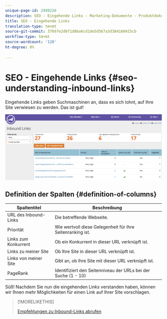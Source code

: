 ```yaml
---
unique-page-id: 2949226
description: SEO - Eingehende Links - Marketing-Dokumente - Produktdokumentation
title: SEO - Eingehende Links
translation-type: tm+mt
source-git-commit: 37697e2d6f1d86a6cd1de5d567a3d384160415cb
workflow-type: tm+mt
source-wordcount: '120'
ht-degree: 0%

---
```



# SEO - Eingehende Links {#seo-understanding-inbound-links}

Eingehende Links geben Suchmaschinen an, dass es sich lohnt, auf Ihre Site verwiesen zu werden. Das ist gut!

![](assets/image2014-9-18-13-3a18-3a10.png)

## Definition der Spalten {#definition-of-columns}

| Spaltentitel | Beschreibung |
|---|---|
| URL des Inbound-Links | Die betreffende Webseite. |
| Priorität | Wie wertvoll diese Gelegenheit für Ihre Seitenranking ist. |
| Links zum Konkurrent | Ob ein Konkurrent in dieser URL verknüpft ist. |
| Links zu meiner Site | Ob Ihre Site in dieser URL verknüpft ist. |
| Links von meiner Site | Gibt an, ob Ihre Site mit dieser URL verknüpft ist. |
| PageRank | Identifiziert den Seitenniveau der URLs bei der Suche (1 - 10) |

Süß! Nachdem Sie nun die eingehenden Links verstanden haben, können wir Ihnen mehr Möglichkeiten für einen Link auf Ihrer Site vorschlagen.

>[!MORELIKETHIS]
>
>[Empfehlungen zu Inbound-Links abrufen](/help/marketo/product-docs/additional-apps/seo/inbound-links/seo-get-inbound-link-suggestions.md)
